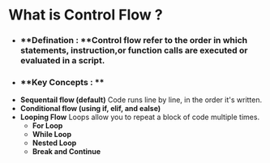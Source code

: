 # What is Control Flow ?
- ### **Defination : **Control flow refer to the order in which statements, instruction,or function calls are executed or evaluated in a script. 
- ### **Key Concepts : **
 - **Sequentail flow (default)** Code runs line by line, in the order it's written.
 - **Conditional flow (using if, elif, and ealse)**
 - **Looping Flow** Loops allow you to repeat a block of code multiple times.
   - **For Loop**
   - **While Loop**
   - **Nested Loop**
   - **Break and Continue**
